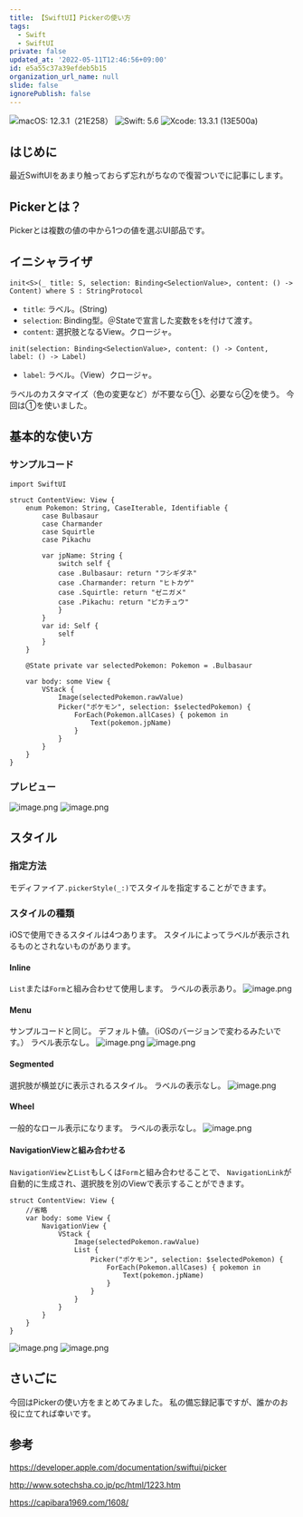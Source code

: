 ```yaml
---
title: 【SwiftUI】Pickerの使い方
tags:
  - Swift
  - SwiftUI
private: false
updated_at: '2022-05-11T12:46:56+09:00'
id: e5a55c37a39efdeb5b15
organization_url_name: null
slide: false
ignorePublish: false
---
```

![macOS: 12.3.1（21E258）](https://img.shields.io/badge/macOS-12.3.1(21E258)-brightgreen) ![Swift: 5.6](https://img.shields.io/badge/Swift-5.6-brightgreen) ![Xcode: 13.3.1 (13E500a)](https://img.shields.io/badge/Xcode-13.3.1(13E500a)-brightgreen)

## はじめに
最近SwiftUIをあまり触っておらず忘れがちなので復習ついでに記事にします。

## Pickerとは？

Pickerとは複数の値の中から1つの値を選ぶUI部品です。

## イニシャライザ
``` swift: ①
init<S>(_ title: S, selection: Binding<SelectionValue>, content: () -> Content) where S : StringProtocol
```
- `title`: ラベル。(String)
- `selection`: Binding型。＠Stateで宣言した変数を`$`を付けて渡す。
- `content`: 選択肢となるView。クロージャ。

``` swift: ②
init(selection: Binding<SelectionValue>, content: () -> Content, label: () -> Label)
```
- `label`: ラベル。（View）クロージャ。

ラベルのカスタマイズ（色の変更など）が不要なら①、必要なら②を使う。
今回は①を使いました。

## 基本的な使い方
### サンプルコード
```swift: CountetView.swift
import SwiftUI

struct ContentView: View {
    enum Pokemon: String, CaseIterable, Identifiable {
        case Bulbasaur
        case Charmander
        case Squirtle
        case Pikachu
        
        var jpName: String {
            switch self {
            case .Bulbasaur: return "フシギダネ"
            case .Charmander: return "ヒトカゲ"
            case .Squirtle: return "ゼニガメ"
            case .Pikachu: return "ピカチュウ"
            }
        }
        var id: Self {
            self
        }
    }

    @State private var selectedPokemon: Pokemon = .Bulbasaur
    
    var body: some View {
        VStack {
            Image(selectedPokemon.rawValue)
            Picker("ポケモン", selection: $selectedPokemon) {
                ForEach(Pokemon.allCases) { pokemon in
                    Text(pokemon.jpName)
                }
            }
        }
    }
}
```

### プレビュー

![image.png](https://qiita-image-store.s3.ap-northeast-1.amazonaws.com/0/2513223/02828e69-9c94-32af-a691-f32beec0419e.png)
![image.png](https://qiita-image-store.s3.ap-northeast-1.amazonaws.com/0/2513223/e8160d5b-ca69-e87e-f2e0-5fc75922d797.png)

## スタイル
### 指定方法
モディファイア`.pickerStyle(_:)`でスタイルを指定することができます。

### スタイルの種類
iOSで使用できるスタイルは4つあります。
スタイルによってラベルが表示されるものとされないものがあります。

#### Inline
`List`または`Form`と組み合わせて使用します。
ラベルの表示あり。
![image.png](https://qiita-image-store.s3.ap-northeast-1.amazonaws.com/0/2513223/ec9b79a4-495a-95f4-9c9d-f1bd08dd696c.png)

#### Menu
サンプルコードと同じ。
デフォルト値。（iOSのバージョンで変わるみたいです。）
ラベル表示なし。
![image.png](https://qiita-image-store.s3.ap-northeast-1.amazonaws.com/0/2513223/a754a657-3cbe-2bc3-81c1-294b43459d37.png)
![image.png](https://qiita-image-store.s3.ap-northeast-1.amazonaws.com/0/2513223/82414f4f-1821-0e36-a596-a0fbe40e2461.png)

#### Segmented
選択肢が横並びに表示されるスタイル。
ラベルの表示なし。
![image.png](https://qiita-image-store.s3.ap-northeast-1.amazonaws.com/0/2513223/3bdab81c-dd72-04b5-4824-27184b3194c2.png)


#### Wheel
一般的なロール表示になります。
ラベルの表示なし。
![image.png](https://qiita-image-store.s3.ap-northeast-1.amazonaws.com/0/2513223/ed1c6f59-5bc0-fe67-248e-316cac441da6.png)

#### NavigationViewと組み合わせる
`NavigationView`と`List`もしくは`Form`と組み合わせることで、
`NavigationLink`が自動的に生成され、選択肢を別のViewで表示することができます。

``` swift: ContentView.swift
struct ContentView: View {
    //省略
    var body: some View {
        NavigationView {
            VStack {
                Image(selectedPokemon.rawValue)
                List {
                    Picker("ポケモン", selection: $selectedPokemon) {
                        ForEach(Pokemon.allCases) { pokemon in
                            Text(pokemon.jpName)
                        }
                    }
                }
            }
        }
    }
}
```

![image.png](https://qiita-image-store.s3.ap-northeast-1.amazonaws.com/0/2513223/d19a3b3b-189f-5b07-6ff5-f1cc36dbfd0b.png)
![image.png](https://qiita-image-store.s3.ap-northeast-1.amazonaws.com/0/2513223/847c4756-50d3-011f-350a-f64713f10980.png)

## さいごに
今回はPickerの使い方をまとめてみました。
私の備忘録記事ですが、誰かのお役に立てれば幸いです。

## 参考
https://developer.apple.com/documentation/swiftui/picker

http://www.sotechsha.co.jp/pc/html/1223.htm

https://capibara1969.com/1608/



